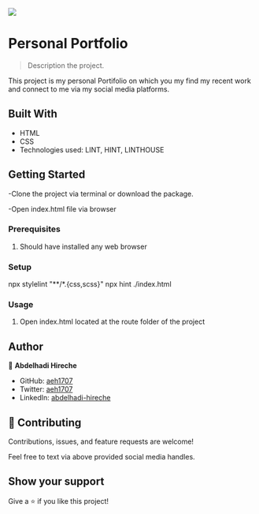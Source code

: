 ![](https://img.shields.io/badge/Microverse-blueviolet)

# Personal Portfolio

> Description the project.

This project is my personal Portifolio on which you my find my recent work and connect to me via my social media platforms.

## Built With

- HTML
- CSS
- Technologies used: LINT, HINT, LINTHOUSE


## Getting Started

-Clone the project via terminal or download the package.

-Open index.html file via browser

### Prerequisites

1. Should have installed any web browser

### Setup

npx stylelint "**/*.{css,scss}" npx hint ./index.html

### Usage

1. Open index.html located at the route folder of the project



## Author

👤 **Abdelhadi Hireche**

- GitHub: [aeh1707](https://github.com/aeh1707)
- Twitter: [aeh1707](https://twitter.com/aeh1707)
- LinkedIn: [abdelhadi-hireche](https://www.linkedin.com/in/abdelhadi-hireche)


## 🤝 Contributing

Contributions, issues, and feature requests are welcome!

Feel free to text via above provided social media handles.

## Show your support

Give a ⭐️ if you like this project!

